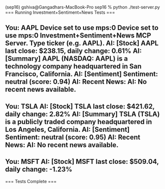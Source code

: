 (sep16) gshiva@Gangadhars-MacBook-Pro sep16 % python ./test-server.py
=== Running Investment+Sentiment+News Tests ===

You: AAPL
Device set to use mps:0
Device set to use mps:0
Investment+Sentiment+News MCP Server. Type ticker (e.g. AAPL).
AI: [Stock] AAPL last close: $238.15, daily change: 0.61%
AI: [Summary] AAPL (NASDAQ: AAPL) is a technology company headquartered in San Francisco, California.
AI: [Sentiment] Sentiment: neutral (score: 0.94)
AI: Recent News:
AI: No recent news available.
--------------------------------------------------
You: TSLA
AI: [Stock] TSLA last close: $421.62, daily change: 2.82%
AI: [Summary] TSLA (TSLA) is a publicly traded company headquartered in Los Angeles, California.
AI: [Sentiment] Sentiment: neutral (score: 0.95)
AI: Recent News:
AI: No recent news available.
--------------------------------------------------
You: MSFT
AI: [Stock] MSFT last close: $509.04, daily change: -1.23%
--------------------------------------------------

=== Tests Complete ===
